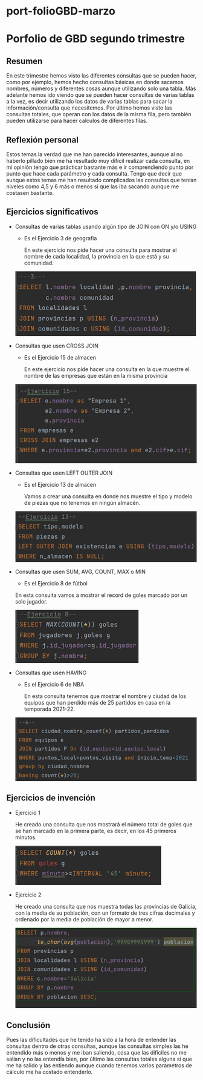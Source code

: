 # port-folioGBD-marzo
# Porfolio de GBD segundo trimestre

## **Resumen**

En este trimestre hemos visto las diferentes consultas que se pueden hacer, como por ejemplo,
hemos hecho consultas básicas en donde sacamos nombres, números y diferentes cosas aunque 
utilizando solo una tabla.
Más adelante hemos ido viendo que se pueden hacer consultas de varias tablas a la vez, es 
decir utilizando los datos de varias tablas para sacar la información/consulta que necesitemos.
Por último hemos visto las consultas totales, que operan con los datos de la misma fila, pero 
también pueden utilizarse para hacer calculos de diferentes filas.

## **Reflexión personal**

Estos temas la verdad que me han parecido interesantes, aunque al no haberlo pillado bien me 
ha resultado muy difícil realizar cada consulta, en mí opinión tengo que prácticar bastante más
e ir comprendiendo punto por punto que hace cada parámetro y cada consulta.
Tengo que decir que aunque estos temas me han resultado complicados las consultas que tenían niveles 
como 4,5 y 6 más o menos si que las iba sacando aunque me costasen bastante.

## **Ejercicios significativos**

* Consultas de varias tablas usando algún tipo de JOIN con ON y/o USING
  * Es el Ejercicio 3 de geografia
  

    En este ejercicio nos pide hacer una consulta para mostrar el nombre de cada 
    localidad, la provincia en la que está y su comunidad.

  ![img_2.png](img_2.png)

* Consultas que usen CROSS JOIN
  * Es el Ejercicio 15 de almacen
  

    En este ejercicio nos pide hacer una consulta en la que muestre el nombre de 
    las empresas que están en la misma provincia

  ![img_1.png](img_1.png)

* Consultas que usen LEFT OUTER JOIN
  * Es el Ejercicio 13 de almacen
  
    
    Vamos a crear una consulta en donde nos muestre el tipo y modelo de piezas 
    que no tenemos en ningún almacén.
    
  ![img.png](img.png)

* Consultas que usen SUM, AVG, COUNT, MAX o MIN

    * Es el Ejercicio 8 de fútbol


    En esta consulta vamos a mostrar el record de goles marcado por un solo jugador.

  ![img_3.png](img_3.png)

* Consultas que usen HAVING

  * Es el Ejercicio 6 de NBA
  
  
    En esta consulta tenemos que mostrar el nombre y ciudad de los equipos que han perdido más de 25 partidos en casa en
    la temporada 2021-22.

  ![img_5.png](img_5.png)

## **Ejercicios de invención**

* Ejercicio 1


    He creado una consulta que nos mostrará el número total de goles que se han marcado en la 
    primera parte, es decir, en los 45 primeros minutos.

  ![img_6.png](img_6.png)

* Ejercicio 2


    He creado una consulta  que nos muestra todas las provincias de Galicia, con la media de su 
    población, con un formato de tres cifras decimales y ordenado por la media de población de mayor 
    a menor.

  ![img_8.png](img_8.png)

## **Conclusión**
Pues las dificultades que he tenido ha sido a la hora de entender las consultas dentro de otras consultas,
aunque las consultas simples las he entendido más o menos y me iban saliendo, cosa que las dificiles no me
salían y no las entendía bien, por último las consultas totales alguna si que me ha salido y las entiendo 
aunque cuando tenemos varios parametros de cálculo me ha costado entenderlo.